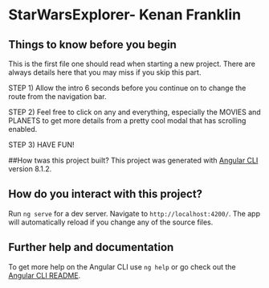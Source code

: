 # StarWarsExplorer- Kenan Franklin
## Things to know before you begin

This is the first file one should read when starting a new project. There are always details here that you may miss if you skip this part. 

STEP 1) Allow the intro 6 seconds before you continue on to change the route from the navigation bar.

STEP 2) Feel free to click on any and everything, especially the MOVIES and PLANETS to get more details from a pretty cool modal that has scrolling enabled. 

STEP 3) HAVE FUN!

##How twas this project built?
This project was generated with [Angular CLI](https://github.com/angular/angular-cli) version 8.1.2.

## How do you interact with this project?

Run `ng serve` for a dev server. Navigate to `http://localhost:4200/`. The app will automatically reload if you change any of the source files.

## Further help and documentation

To get more help on the Angular CLI use `ng help` or go check out the [Angular CLI README](https://github.com/angular/angular-cli/blob/master/README.md).
